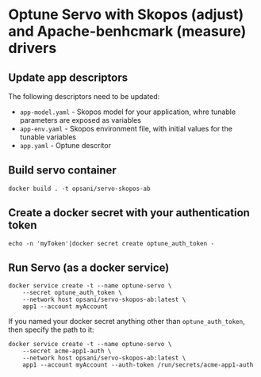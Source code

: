 # Optune Servo with Skopos (adjust) and Apache-benhcmark (measure) drivers

## Update app descriptors
The following descriptors need to be updated:
 * `app-model.yaml` - Skopos model for your application, whre tunable parameters are exposed as variables
 * `app-env.yaml` - Skopos environment file, with initial values for the tunable variables
 * `app.yaml` - Optune descritor

## Build servo container
```
docker build . -t opsani/servo-skopos-ab
```    

## Create a docker secret with your authentication token
```
echo -n 'myToken'|docker secret create optune_auth_token -
```

## Run Servo (as a docker service)
```
docker service create -t --name optune-servo \
    --secret optune_auth_token \
    --network host opsani/servo-skopos-ab:latest \
    app1 --account myAccount
```    

If you named your docker secret anything other than `optune_auth_token`, then specify the path to it:
```
docker service create -t --name optune-servo \
    --secret acme-app1-auth \
    --network host opsani/servo-skopos-ab:latest \
    app1 --account myAccount --auth-token /run/secrets/acme-app1-auth
```    

